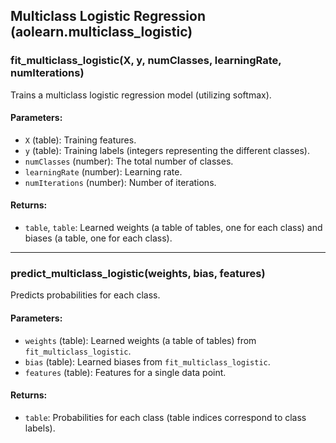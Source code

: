 ## Multiclass Logistic Regression (aolearn.multiclass_logistic)

### fit_multiclass_logistic(X, y, numClasses, learningRate, numIterations)
Trains a multiclass logistic regression model (utilizing softmax).

#### Parameters:
- `X` (table): Training features.
- `y` (table): Training labels (integers representing the different classes).
- `numClasses` (number): The total number of classes.
- `learningRate` (number): Learning rate.
- `numIterations` (number): Number of iterations.

#### Returns:
- `table`, `table`: Learned weights (a table of tables, one for each class) and biases (a table, one for each class).

---

### predict_multiclass_logistic(weights, bias, features)
Predicts probabilities for each class.

#### Parameters:
- `weights` (table): Learned weights (a table of tables) from `fit_multiclass_logistic`.
- `bias` (table): Learned biases from `fit_multiclass_logistic`.
- `features` (table): Features for a single data point.

#### Returns:
- `table`: Probabilities for each class (table indices correspond to class labels).
